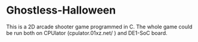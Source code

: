# Ghostless-Halloween
This is a 2D arcade shooter game programmed in C. The whole game could be run both on CPUlator (cpulator.01xz.net/ ) and DE1-SoC board. 
